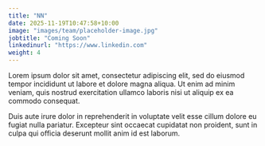 ```yaml
---
title: "NN"
date: 2025-11-19T10:47:58+10:00
image: "images/team/placeholder-image.jpg"
jobtitle: "Coming Soon"
linkedinurl: "https://www.linkedin.com"
weight: 4
---
```


Lorem ipsum dolor sit amet, consectetur adipiscing elit, sed do eiusmod tempor incididunt ut labore et dolore magna aliqua. Ut enim ad minim veniam, quis nostrud exercitation ullamco laboris nisi ut aliquip ex ea commodo consequat.

Duis aute irure dolor in reprehenderit in voluptate velit esse cillum dolore eu fugiat nulla pariatur. Excepteur sint occaecat cupidatat non proident, sunt in culpa qui officia deserunt mollit anim id est laborum.

<!--more-->
